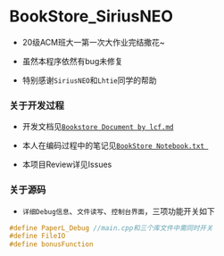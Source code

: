 # BookStore_SiriusNEO

- 20级ACM班大一第一次大作业完结撒花~

- 虽然本程序依然有bug未修复

- 特别感谢`SiriusNEO`和`Lhtie`同学的帮助

### 关于开发过程

- 开发文档见[`Bookstore Document by lcf.md`](https://github.com/PaperL/BookStore_SiriusNEO/blob/master/Bookstore%20Document%20by%20lcf.md)

- 本人在编码过程中的笔记见[`BookStore Notebook.txt `](https://github.com/PaperL/BookStore_SiriusNEO/blob/master/BookStore%20Notebook.txt)

- 本项目Review详见Issues

### 关于源码

- `详细Debug信息`、`文件读写`、`控制台界面`，三项功能开关如下

```c++
#define PaperL_Debug //main.cpp和三个库文件中需同时开关
#define FileIO
#define bonusFunction
```
